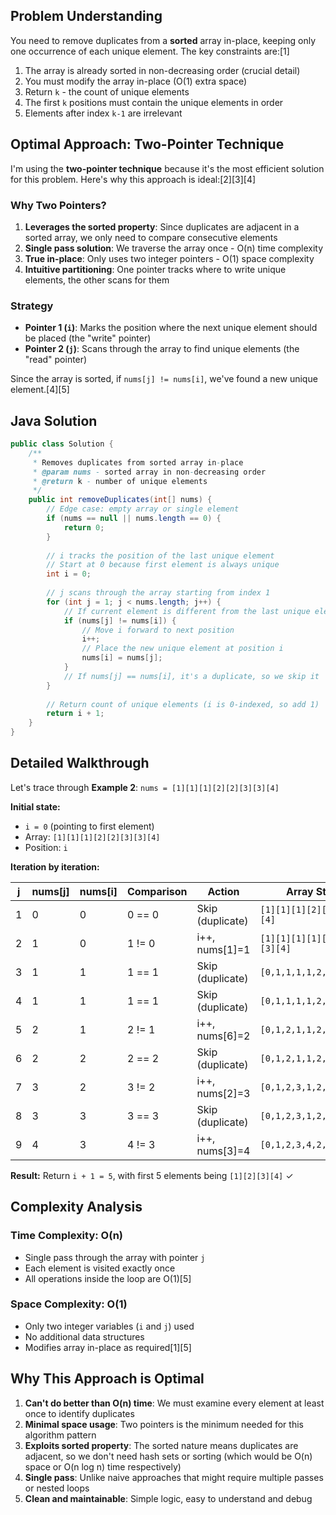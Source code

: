 ## Problem Understanding

You need to remove duplicates from a **sorted** array in-place, keeping only one occurrence of each unique element. The key constraints are:[1]

1. The array is already sorted in non-decreasing order (crucial detail)
2. You must modify the array in-place (O(1) extra space)
3. Return `k` - the count of unique elements
4. The first `k` positions must contain the unique elements in order
5. Elements after index `k-1` are irrelevant

## Optimal Approach: Two-Pointer Technique

I'm using the **two-pointer technique** because it's the most efficient solution for this problem. Here's why this approach is ideal:[2][3][4]

### Why Two Pointers?

1. **Leverages the sorted property**: Since duplicates are adjacent in a sorted array, we only need to compare consecutive elements
2. **Single pass solution**: We traverse the array once - O(n) time complexity
3. **True in-place**: Only uses two integer pointers - O(1) space complexity
4. **Intuitive partitioning**: One pointer tracks where to write unique elements, the other scans for them

### Strategy

- **Pointer 1 (`i`)**: Marks the position where the next unique element should be placed (the "write" pointer)
- **Pointer 2 (`j`)**: Scans through the array to find unique elements (the "read" pointer)

Since the array is sorted, if `nums[j] != nums[i]`, we've found a new unique element.[4][5]

## Java Solution

```java
public class Solution {
    /**
     * Removes duplicates from sorted array in-place
     * @param nums - sorted array in non-decreasing order
     * @return k - number of unique elements
     */
    public int removeDuplicates(int[] nums) {
        // Edge case: empty array or single element
        if (nums == null || nums.length == 0) {
            return 0;
        }
        
        // i tracks the position of the last unique element
        // Start at 0 because first element is always unique
        int i = 0;
        
        // j scans through the array starting from index 1
        for (int j = 1; j < nums.length; j++) {
            // If current element is different from the last unique element
            if (nums[j] != nums[i]) {
                // Move i forward to next position
                i++;
                // Place the new unique element at position i
                nums[i] = nums[j];
            }
            // If nums[j] == nums[i], it's a duplicate, so we skip it
        }
        
        // Return count of unique elements (i is 0-indexed, so add 1)
        return i + 1;
    }
}
```

## Detailed Walkthrough

Let's trace through **Example 2**: `nums = [1][1][1][2][2][3][3][4]`

**Initial state:**
- `i = 0` (pointing to first element)
- Array: `[1][1][1][2][2][3][3][4]`
- Position: `i`

**Iteration by iteration:**

| j | nums[j] | nums[i] | Comparison | Action | Array State | i |
|---|---------|---------|------------|--------|-------------|---|
| 1 | 0 | 0 | 0 == 0 | Skip (duplicate) | `[1][1][1][2][2][3][3][4]` | 0 |
| 2 | 1 | 0 | 1 != 0 | i++, nums[1]=1 | `[1][1][1][1][2][2][3][3][4]` | 1 |
| 3 | 1 | 1 | 1 == 1 | Skip (duplicate) | `[0,1,1,1,1,2,2,3,3,4]` | 1 |
| 4 | 1 | 1 | 1 == 1 | Skip (duplicate) | `[0,1,1,1,1,2,2,3,3,4]` | 1 |
| 5 | 2 | 1 | 2 != 1 | i++, nums[6]=2 | `[0,1,2,1,1,2,2,3,3,4]` | 2 |
| 6 | 2 | 2 | 2 == 2 | Skip (duplicate) | `[0,1,2,1,1,2,2,3,3,4]` | 2 |
| 7 | 3 | 2 | 3 != 2 | i++, nums[2]=3 | `[0,1,2,3,1,2,2,3,3,4]` | 3 |
| 8 | 3 | 3 | 3 == 3 | Skip (duplicate) | `[0,1,2,3,1,2,2,3,3,4]` | 3 |
| 9 | 4 | 3 | 4 != 3 | i++, nums[3]=4 | `[0,1,2,3,4,2,2,3,3,4]` | 4 |

**Result:** Return `i + 1 = 5`, with first 5 elements being `[1][2][3][4]` ✓

## Complexity Analysis

### Time Complexity: O(n)
- Single pass through the array with pointer `j`
- Each element is visited exactly once
- All operations inside the loop are O(1)[5]

### Space Complexity: O(1)
- Only two integer variables (`i` and `j`) used
- No additional data structures
- Modifies array in-place as required[1][5]

## Why This Approach is Optimal

1. **Can't do better than O(n) time**: We must examine every element at least once to identify duplicates
2. **Minimal space usage**: Two pointers is the minimum needed for this algorithm pattern
3. **Exploits sorted property**: The sorted nature means duplicates are adjacent, so we don't need hash sets or sorting (which would be O(n) space or O(n log n) time respectively)
4. **Single pass**: Unlike naive approaches that might require multiple passes or nested loops
5. **Clean and maintainable**: Simple logic, easy to understand and debug

